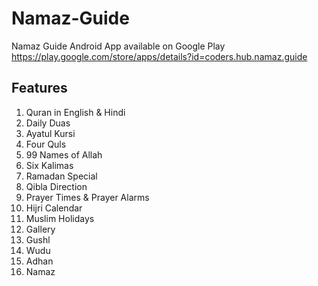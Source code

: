 Namaz-Guide
===========

Namaz Guide Android App available on Google Play https://play.google.com/store/apps/details?id=coders.hub.namaz.guide

## Features ##

1. Quran in English & Hindi
2. Daily Duas
3. Ayatul Kursi
4. Four Quls
5. 99 Names of Allah
6. Six Kalimas
7. Ramadan Special
8. Qibla Direction
9. Prayer Times & Prayer Alarms
10. Hijri Calendar
11. Muslim Holidays
12. Gallery
13. Gushl
14. Wudu
15. Adhan
16. Namaz
